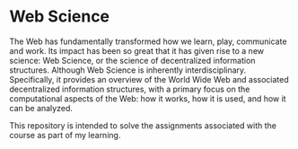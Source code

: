 # Web Science 
The Web has fundamentally transformed how we learn, play, communicate and work. Its impact has been so great that it has given rise to a new science: Web Science, or the science of decentralized information structures. Although Web Science is inherently interdisciplinary.  Specifically, it provides an overview of the World Wide Web and associated decentralized information structures, with a primary focus on the computational aspects of the Web: how it works, how it is used, and how it can be analyzed. 

This repository is intended to solve the assignments associated with the course as part of my learning.

